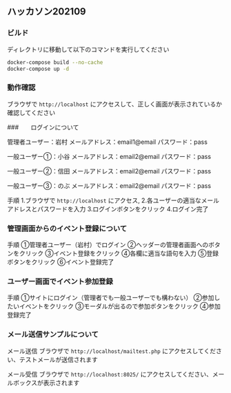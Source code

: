 ## ハッカソン202109

### ビルド

ディレクトリに移動して以下のコマンドを実行してください

```bash
docker-compose build --no-cache
docker-compose up -d
```

### 動作確認

ブラウザで `http://localhost` にアクセスして、正しく画面が表示されているか確認してください

###　　ログインについて

管理者ユーザー：岩村
メールアドレス：email1@email
パスワード：pass

一般ユーザー①：小谷
メールアドレス：email2@email
パスワード：pass

一般ユーザー②：信田
メールアドレス：email2@email
パスワード：pass

一般ユーザー③：のぶ
メールアドレス：email2@email
パスワード：pass

手順
1.ブラウザで `http://localhost` にアクセス,
2.各ユーザーの適当なメールアドレスとパスワードを入力
3.ログインボタンをクリック
4.ログイン完了

### 管理画面からのイベント登録について

手順
①管理者ユーザー（岩村）でログイン
②ヘッダーの管理者画面へのボタンをクリック
③イベント登録をクリック
④各欄に適当な語句を入力
⑤登録ボタンをクリック
⑥イベント登録完了

### ユーザー画面でイベント参加登録

手順
①サイトにログイン（管理者でも一般ユーザーでも構わない）
②参加したいイベントをクリック
③モーダルが出るので参加ボタンをクリック
④参加登録完了

### メール送信サンプルについて

メール送信
ブラウザで `http://localhost/mailtest.php` にアクセスしてください、テストメールが送信されます

メール受信
ブラウザで `http://localhost:8025/` にアクセスしてください、メールボックスが表示されます
